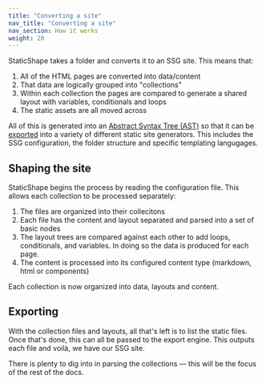 ```yaml
---
title: "Converting a site"
nav_title: "Converting a site"
nav_section: How it works
weight: 20
---
```


StaticShape takes a folder and converts it to an SSG site. This means that:

1. All of the HTML pages are converted into data/content
2. That data are logically grouped into "collections"
2. Within each collection the pages are compared to generate a shared layout with variables, conditionals and loops
3. The static assets are all moved across

All of this is generated into an [Abstract Syntax Tree (AST)](https://en.wikipedia.org/wiki/Abstract_syntax_tree) so that it can be [exported](/docs/export-engines/) into a variety of different static site generators. This includes the SSG configuration, the folder structure and specific templating langugages.

## Shaping the site

StaticShape begins the process by reading the configuration file. This allows each collection to be processed separately:

1. The files are organized into their collecitons
2. Each file has the content and layout separated and parsed into a set of basic nodes
3. The layout trees are compared against each other to add loops, conditionals, and variables. In doing so the data is produced for each page.
4. The content is processed into its configured content type (markdown, html or components)

Each collection is now organized into data, layouts and content.

## Exporting

With the collection files and layouts, all that's left is to list the static files. Once that's done, this can all be passed to the export engine. This outputs each file and voilà, we have our SSG site.

There is plenty to dig into in parsing the collections — this will be the focus of the rest of the docs.
